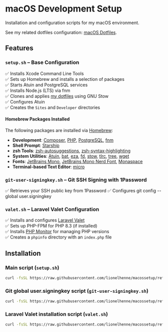 # macOS Development Setup  

Installation and configuration scripts for my macOS environment.  

See my related dotfiles configuration: [macOS Dotfiles](https://github.com/lionelhenne/dotfiles).  

## Features  

### `setup.sh` – Base Configuration  
✅ Installs Xcode Command Line Tools  
✅ Sets up Homebrew and installs a selection of packages  
✅ Starts Atuin and PostgreSQL services  
✅ Installs Node.js (LTS) via fnm  
✅ Clones and applies [my dotfiles](https://github.com/lionelhenne/dotfiles) using GNU Stow  
✅ Configures Atuin  
✅ Creates the `Sites` and `Developer` directories  

#### Homebrew Packages Installed  
The following packages are installed via [Homebrew](https://brew.sh/):  

- **Development**: [Composer](https://getcomposer.org/), [PHP](https://www.php.net/), [PostgreSQL](https://www.postgresql.org/), [fnm](https://github.com/Schniz/fnm)  
- **Shell Prompt**: [Starship](https://starship.rs/)  
- **zsh Tools**: [zsh-autosuggestions](https://github.com/zsh-users/zsh-autosuggestions), [zsh-syntax-highlighting](https://github.com/zsh-users/zsh-syntax-highlighting)  
- **System Utilities**: [Atuin](https://atuin.sh/), [bat](https://github.com/sharkdp/bat), [eza](https://github.com/eza-community/eza), [fd](https://github.com/sharkdp/fd), [stow](https://www.gnu.org/software/stow/), [tlrc](https://tldr.sh/tlrc/), [tree](https://oldmanprogrammer.net/source.php?dir=projects/tree), [wget](https://www.gnu.org/software/wget/)  
- **Fonts**: [JetBrains Mono](https://www.jetbrains.com/fr-fr/lp/mono/), [JetBrains Mono Nerd Font](https://www.nerdfonts.com/), [Monaspace](https://monaspace.githubnext.com/)  
- **Terminal-based Text Editor**: [micro](https://micro-editor.github.io/)  

### `git-user-signingkey.sh` – Git SSH Signing with 1Password  
✅ Retrieves your SSH public key from 1Password
✅ Configures git config --global user.signingkey

### `valet.sh` – Laravel Valet Configuration  
✅ Installs and configures [Laravel Valet](https://laravel.com/docs/12.x/valet)  
✅ Sets up PHP-FPM for PHP 8.3 (if installed)  
✅ Installs [PHP Monitor](https://phpmon.app/) for managing PHP versions  
✅ Creates a `phpinfo` directory with an `index.php` file  

## Installation  

### Main script (`setup.sh`)  
```bash
curl -fsSL https://raw.githubusercontent.com/lionelhenne/macossetup/refs/heads/main/setup.sh | /bin/bash
```
### Git global user.signingkey script (`git-user-signingkey.sh`)  
```bash
curl -fsSL https://raw.githubusercontent.com/lionelhenne/macossetup/refs/heads/main/git-user-signingkey.sh | /bin/bash
```

### Laravel Valet installation script (`valet.sh`)  
```bash
curl -fsSL https://raw.githubusercontent.com/lionelhenne/macossetup/refs/heads/main/valet.sh | /bin/bash
```
